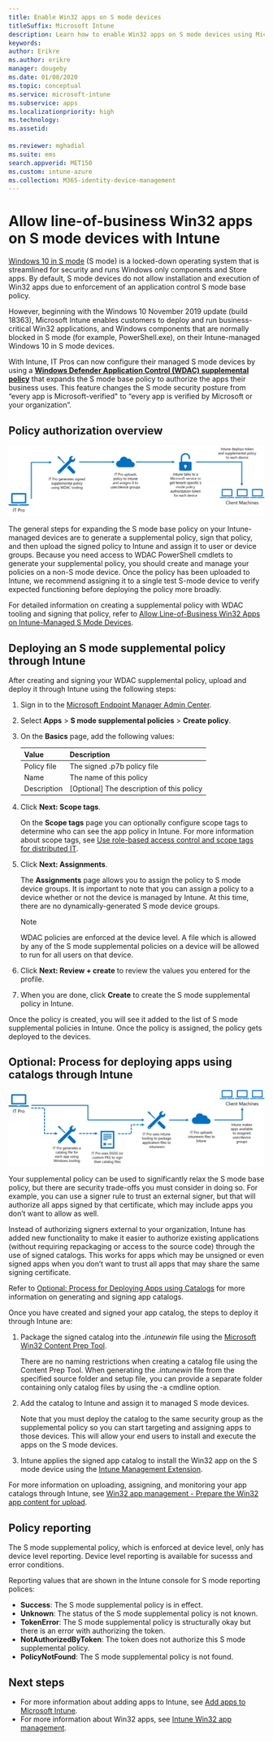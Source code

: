 ```yaml
---
title: Enable Win32 apps on S mode devices
titleSuffix: Microsoft Intune
description: Learn how to enable Win32 apps on S mode devices using Microsoft Intune.
keywords:
author: Erikre
ms.author: erikre
manager: dougeby
ms.date: 01/08/2020
ms.topic: conceptual
ms.service: microsoft-intune
ms.subservice: apps
ms.localizationpriority: high
ms.technology:
ms.assetid: 

ms.reviewer: mghadial
ms.suite: ems
search.appverid: MET150
ms.custom: intune-azure
ms.collection: M365-identity-device-management
---
```


# Allow line-of-business Win32 apps on S mode devices with Intune

[Windows 10 in S mode](https://docs.microsoft.com/windows/deployment/s-mode) (S mode) is a locked-down operating system that is streamlined for security and runs Windows only components and Store apps. By default, S mode devices do not allow installation and execution of Win32 apps due to enforcement of an application control S mode base policy.

However, beginning with the Windows 10 November 2019 update (build 18363), Microsoft Intune enables customers to deploy and run business-critical Win32 applications, and Windows components that are normally blocked in S mode (for example, PowerShell.exe), on their Intune-managed Windows 10 in S mode devices.

With Intune, IT Pros can now configure their managed S mode devices by using a [**Windows Defender Application Control (WDAC) supplemental policy**](https://docs.microsoft.com/windows/security/threat-protection/windows-defender-application-control/lob-win32-apps-on-s) that expands the S mode base policy to authorize the apps their business uses. This feature changes the S mode security posture from “every app is Microsoft-verified" to “every app is verified by Microsoft or your organization”.

## Policy authorization overview

![Policy Authorization](media/apps-s-mode/wdac-intune-policy-authorization.png)

The general steps for expanding the S mode base policy on your Intune-managed devices are to generate a supplemental policy, sign that policy, and then upload the signed policy to Intune and assign it to user or device groups. Because you need access to WDAC PowerShell cmdlets to generate your supplemental policy, you should create and manage your policies on a non-S mode device. Once the policy has been uploaded to Intune, we recommend assigning it to a single test S-mode device to verify expected functioning before deploying the policy more broadly.

For detailed information on creating a supplemental policy with WDAC tooling and signing that policy, refer to [Allow Line-of-Business Win32 Apps on Intune-Managed S Mode Devices](https://docs.microsoft.com/windows/security/threat-protection/windows-defender-application-control/lob-win32-apps-on-s).

## Deploying an S mode supplemental policy through Intune

After creating and signing your WDAC supplemental policy, upload and deploy it through Intune using the following steps:

1. Sign in to the [Microsoft Endpoint Manager Admin Center](https://go.microsoft.com/fwlink/?linkid=2109431).
2. Select **Apps** > **S mode supplemental policies** > **Create policy**.
3. On the **Basics** page, add the following values:

    | Value | Description |
    |--------------|------------------------------------------------|
    | Policy file | The signed .p7b policy file |
    | Name | The name of this policy |
    | Description | [Optional] The description of this policy |

4. Click **Next: Scope tags**.

   On the **Scope tags** page you can optionally configure scope tags to determine who can see the app policy in Intune. For more information about scope tags, see [Use role-based access control and scope tags for distributed IT](~/fundamentals/scope-tags.md).
5. Click **Next: Assignments**.

   The **Assignments** page allows you to assign the policy to S mode device groups. It is important to note that you can assign a policy to a device whether or not the device is managed by Intune. At this time, there are no dynamically-generated S mode device groups. <br>
   > [!NOTE]
   > WDAC policies are enforced at the device level. A file which is allowed by any of the S mode supplemental policies on a device will be allowed to run for all users on that device.
6. Click **Next: Review + create** to review the values you entered for the profile.
7. When you are done, click **Create** to create the S mode supplemental policy in Intune. 

Once the policy is created, you will see it added to the list of S mode supplemental policies in Intune. Once the policy is assigned, the policy gets deployed to the devices.

## Optional: Process for deploying apps using catalogs through Intune

![Deploying Apps using Catalogs](media/apps-s-mode/wdac-intune-app-catalogs.png)

Your supplemental policy can be used to significantly relax the S mode base policy, but there are security trade-offs you must consider in doing so. For example, you can use a signer rule to trust an external signer, but that will authorize all apps signed by that certificate, which may include apps you don’t want to allow as well.

Instead of authorizing signers external to your organization, Intune has added new functionality to make it easier to authorize existing applications (without requiring repackaging or access to the source code) through the use of signed catalogs. This works for apps which may be unsigned or even signed apps when you don’t want to trust all apps that may share the same signing certificate.

Refer to [Optional: Process for Deploying Apps using Catalogs](https://docs.microsoft.com/windows/security/threat-protection/windows-defender-application-control/lob-win32-apps-on-s#optional-process-for-deploying-apps-using-catalogs) for more information on generating and signing app catalogs.

Once you have created and signed your app catalog, the steps to deploy it through Intune are:

1. Package the signed catalog into the *.intunewin* file using the [Microsoft Win32 Content Prep Tool](https://go.microsoft.com/fwlink/?linkid=2065730).

   There are no naming restrictions when creating a catalog file using the Content Prep Tool. When generating the *.intunewin* file from the specified source folder and setup file, you can provide a separate folder containing only catalog files by using the -a cmdline option.
2. Add the catalog to Intune and assign it to managed S mode devices.

   Note that you must deploy the catalog to the same security group as the supplemental policy so you can start targeting and assigning apps to those devices. This will allow your end users to install and execute the apps on the S mode devices.
3. Intune applies the signed app catalog to install the Win32 app on the S mode device using the [Intune Management Extension](intune-management-extension.md).

For more information on uploading, assigning, and monitoring your app catalogs through Intune, see [Win32 app management - Prepare the Win32 app content for upload](apps-win32-app-management.md#prepare-the-win32-app-content-for-upload).

## Policy reporting

The S mode supplemental policy, which is enforced at device level, only has device level reporting. Device level reporting is available for sucesss and error conditions.

Reporting values that are shown in the Intune console for S mode reporting polices:

- **Success**: The S mode supplemental policy is in effect.
- **Unknown**: The status of the S mode supplemental policy is not known.
- **TokenError**: The S mode supplemental policy is structurally okay but there is an error with authorizing the token.
- **NotAuthorizedByToken**: The token does not authorize this S mode supplemental policy.
- **PolicyNotFound**: The S mode supplemental policy is not found.

## Next steps

- For more information about adding apps to Intune, see [Add apps to Microsoft Intune](apps-add.md).
- For more information about Win32 apps, see [Intune Win32 app management](apps-win32-app-management.md).
